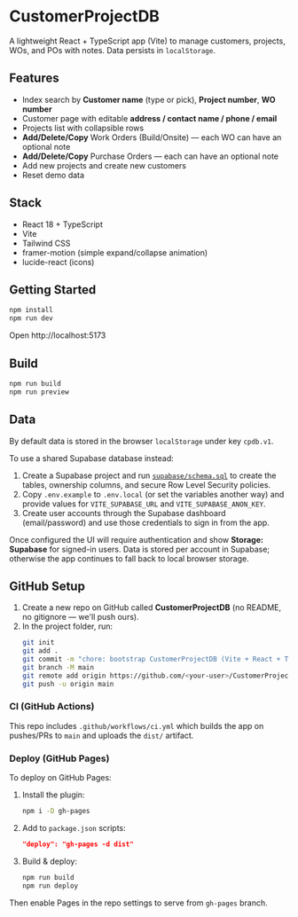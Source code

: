 # CustomerProjectDB

A lightweight React + TypeScript app (Vite) to manage customers, projects, WOs, and POs with notes. Data persists in `localStorage`.

## Features
- Index search by **Customer name** (type or pick), **Project number**, **WO number**
- Customer page with editable **address / contact name / phone / email**
- Projects list with collapsible rows
- **Add/Delete/Copy** Work Orders (Build/Onsite) — each WO can have an optional note
- **Add/Delete/Copy** Purchase Orders — each can have an optional note
- Add new projects and create new customers
- Reset demo data

## Stack
- React 18 + TypeScript
- Vite
- Tailwind CSS
- framer-motion (simple expand/collapse animation)
- lucide-react (icons)

## Getting Started
```bash
npm install
npm run dev
```
Open http://localhost:5173

## Build
```bash
npm run build
npm run preview
```

## Data
By default data is stored in the browser `localStorage` under key `cpdb.v1`.

To use a shared Supabase database instead:

1. Create a Supabase project and run [`supabase/schema.sql`](supabase/schema.sql)
   to create the tables, ownership columns, and secure Row Level Security policies.
2. Copy `.env.example` to `.env.local` (or set the variables another way) and
   provide values for `VITE_SUPABASE_URL` and `VITE_SUPABASE_ANON_KEY`.
3. Create user accounts through the Supabase dashboard (email/password) and
   use those credentials to sign in from the app.

Once configured the UI will require authentication and show **Storage: Supabase**
for signed-in users. Data is stored per account in Supabase; otherwise the app
continues to fall back to local browser storage.


## GitHub Setup

1. Create a new repo on GitHub called **CustomerProjectDB** (no README, no gitignore — we'll push ours).
2. In the project folder, run:
   ```bash
   git init
   git add .
   git commit -m "chore: bootstrap CustomerProjectDB (Vite + React + TS)"
   git branch -M main
   git remote add origin https://github.com/<your-user>/CustomerProjectDB.git
   git push -u origin main
   ```

### CI (GitHub Actions)
This repo includes `.github/workflows/ci.yml` which builds the app on pushes/PRs to `main` and uploads the `dist/` artifact.

### Deploy (GitHub Pages)
To deploy on GitHub Pages:
1. Install the plugin:
   ```bash
   npm i -D gh-pages
   ```
2. Add to `package.json` scripts:
   ```json
   "deploy": "gh-pages -d dist"
   ```
3. Build & deploy:
   ```bash
   npm run build
   npm run deploy
   ```
Then enable Pages in the repo settings to serve from `gh-pages` branch.
